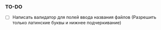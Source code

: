 ### TO-DO
- [ ] Написать валидатор для полей ввода названия файлов (Разрешить только латинские буквы и нижнее подчеркивание)